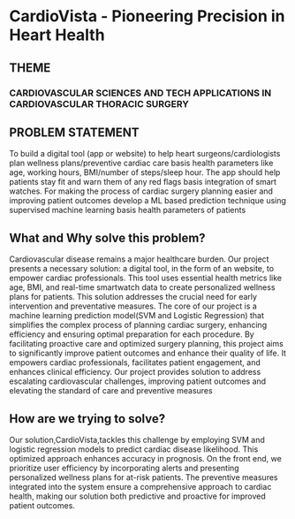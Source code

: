 # CardioVista - Pioneering Precision in Heart Health
## THEME 

### CARDIOVASCULAR SCIENCES AND TECH APPLICATIONS IN CARDIOVASCULAR THORACIC SURGERY

## PROBLEM STATEMENT

To build a digital tool (app or website) to help heart surgeons/cardiologists plan wellness plans/preventive cardiac care basis health parameters like age, working hours, BMI/number of steps/sleep hour. The app should help patients stay fit and warn them of any red flags basis integration of smart watches. For making the process of cardiac surgery planning easier and improving patient outcomes develop a ML based prediction technique using supervised machine learning basis health parameters of patients

## What and Why solve this problem?

Cardiovascular disease remains a major healthcare burden. Our project presents a necessary solution: a digital tool, in the form of an website, to empower cardiac professionals. This tool uses essential health metrics like age, BMI, and real-time smartwatch data to create personalized wellness plans for patients. 
This solution  addresses the crucial need for early intervention and preventative measures. The core of our project is a machine learning prediction model(SVM and Logistic Regression) that simplifies the complex process of planning cardiac surgery, enhancing efficiency and ensuring optimal preparation for each procedure.
By facilitating proactive care and optimized surgery planning, this project aims to significantly improve patient outcomes and enhance their quality of life. It empowers cardiac professionals, facilitates patient engagement, and enhances clinical efficiency. Our project provides  solution to address escalating cardiovascular challenges, improving patient outcomes and elevating the standard of care and preventive measures

## How are we trying to solve?

Our solution,CardioVista,tackles this challenge by employing SVM and logistic regression models to predict cardiac disease likelihood.
 This optimized approach enhances accuracy in prognosis. On the front end, we prioritize user efficiency by incorporating alerts and presenting personalized wellness plans for at-risk patients. 
The preventive measures integrated into the system ensure a comprehensive approach to cardiac health, making our solution both predictive and proactive for improved patient outcomes.

## 



 
